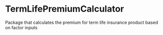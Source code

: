 # TermLifePremiumCalculator
Package that calculates the premium for term life insurance product based on factor inputs
